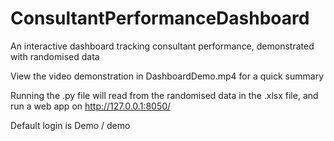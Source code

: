 # ConsultantPerformanceDashboard

An interactive dashboard tracking consultant performance, demonstrated with randomised data

View the video demonstration in DashboardDemo.mp4 for a quick summary

Running the .py file will read from the randomised data in the .xlsx file, and run a web app on http://127.0.0.1:8050/

Default login is Demo / demo